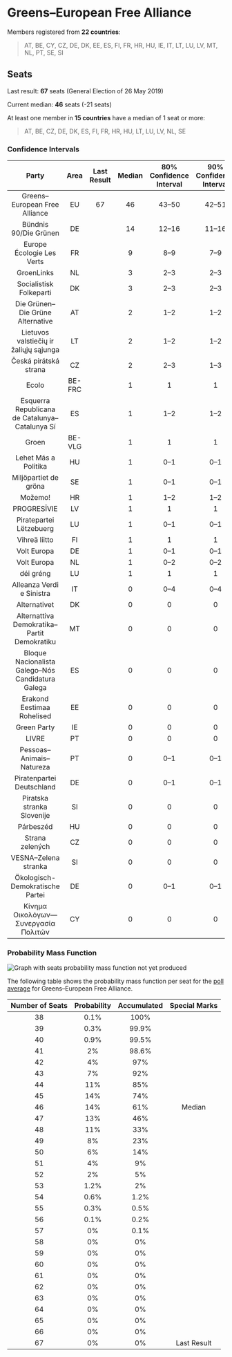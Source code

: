 # Greens–European Free Alliance

Members registered from **22 countries**:

> AT, BE, CY, CZ, DE, DK, EE, ES, FI, FR, HR, HU, IE, IT, LT, LU, LV, MT, NL, PT, SE, SI

## Seats

Last result: **67** seats (General Election of 26 May 2019)

Current median: **46** seats (-21 seats)

At least one member in **15 countries** have a median of 1 seat or more:

> AT, BE, CZ, DE, DK, ES, FI, FR, HR, HU, LT, LU, LV, NL, SE

### Confidence Intervals

| Party | Area | Last Result | Median | 80% Confidence Interval | 90% Confidence Interval | 95% Confidence Interval | 99% Confidence Interval |
|:-----:|:----:|:-----------:|:------:|:-----------------------:|:-----------------------:|:-----------------------:|:-----------------------:|
| Greens–European Free Alliance | EU | 67 | 46 | 43–50 | 42–51 | 41–52 | 40–55 |
| Bündnis 90/Die Grünen | DE | | 14 | 12–16 | 11–16 | 11–16 | 10–17 |
| Europe Écologie Les Verts | FR | | 9 | 8–9 | 7–9 | 7–10 | 7–11 |
| GroenLinks | NL | | 3 | 2–3 | 2–3 | 2–3 | 2–4 |
| Socialistisk Folkeparti | DK | | 3 | 2–3 | 2–3 | 2–3 | 2–3 |
| Die Grünen–Die Grüne Alternative | AT | | 2 | 1–2 | 1–2 | 1–2 | 1–2 |
| Lietuvos valstiečių ir žaliųjų sąjunga | LT | | 2 | 1–2 | 1–2 | 1–2 | 1–2 |
| Česká pirátská strana | CZ | | 2 | 2–3 | 1–3 | 1–3 | 1–4 |
| Ecolo | BE-FRC | | 1 | 1 | 1 | 1 | 1 |
| Esquerra Republicana de Catalunya–Catalunya Sí | ES | | 1 | 1–2 | 1–2 | 0–2 | 0–2 |
| Groen | BE-VLG | | 1 | 1 | 1 | 0–1 | 0–1 |
| Lehet Más a Politika | HU | | 1 | 0–1 | 0–1 | 0–1 | 0–1 |
| Miljöpartiet de gröna | SE | | 1 | 0–1 | 0–1 | 0–1 | 0–1 |
| Možemo! | HR | | 1 | 1–2 | 1–2 | 1–2 | 1–2 |
| PROGRESĪVIE | LV | | 1 | 1 | 1 | 1 | 1 |
| Piratepartei Lëtzebuerg | LU | | 1 | 0–1 | 0–1 | 0–1 | 0–1 |
| Vihreä liitto | FI | | 1 | 1 | 1 | 1 | 1 |
| Volt Europa | DE | | 1 | 0–1 | 0–1 | 0–1 | 0–1 |
| Volt Europa | NL | | 1 | 0–2 | 0–2 | 0–2 | 0–2 |
| déi gréng | LU | | 1 | 1 | 1 | 1 | 1 |
| Alleanza Verdi e Sinistra | IT | | 0 | 0–4 | 0–4 | 0–4 | 0–5 |
| Alternativet | DK | | 0 | 0 | 0 | 0 | 0 |
| Alternattiva Demokratika–Partit Demokratiku | MT | | 0 | 0 | 0 | 0 | 0 |
| Bloque Nacionalista Galego–Nós Candidatura Galega | ES | | 0 | 0 | 0 | 0–1 | 0–1 |
| Erakond Eestimaa Rohelised | EE | | 0 | 0 | 0 | 0 | 0 |
| Green Party | IE | | 0 | 0 | 0 | 0 | 0 |
| LIVRE | PT | | 0 | 0 | 0 | 0 | 0–1 |
| Pessoas–Animais–Natureza | PT | | 0 | 0–1 | 0–1 | 0–1 | 0–1 |
| Piratenpartei Deutschland | DE | | 0 | 0–1 | 0–1 | 0–1 | 0–1 |
| Piratska stranka Slovenije | SI | | 0 | 0 | 0 | 0 | 0 |
| Párbeszéd | HU | | 0 | 0 | 0 | 0 | 0 |
| Strana zelených | CZ | | 0 | 0 | 0 | 0 | 0 |
| VESNA–Zelena stranka | SI | | 0 | 0 | 0 | 0 | 0 |
| Ökologisch-Demokratische Partei | DE | | 0 | 0–1 | 0–1 | 0–1 | 0–1 |
| Κίνημα Οικολόγων—Συνεργασία Πολιτών | CY | | 0 | 0 | 0 | 0 | 0 |

### Probability Mass Function

![Graph with seats probability mass function not yet produced](average-2023-06-30-seats-pmf-greens–europeanfreealliance.png "Seats Probability Mass Function")

The following table shows the probability mass function per seat for the [poll average](average-2023-06-30.html) for Greens–European Free Alliance.

| Number of Seats | Probability | Accumulated | Special Marks |
|:---------------:|:-----------:|:-----------:|:-------------:|
| 38 | 0.1% | 100% |  |
| 39 | 0.3% | 99.9% |  |
| 40 | 0.9% | 99.5% |  |
| 41 | 2% | 98.6% |  |
| 42 | 4% | 97% |  |
| 43 | 7% | 92% |  |
| 44 | 11% | 85% |  |
| 45 | 14% | 74% |  |
| 46 | 14% | 61% | Median |
| 47 | 13% | 46% |  |
| 48 | 11% | 33% |  |
| 49 | 8% | 23% |  |
| 50 | 6% | 14% |  |
| 51 | 4% | 9% |  |
| 52 | 2% | 5% |  |
| 53 | 1.2% | 2% |  |
| 54 | 0.6% | 1.2% |  |
| 55 | 0.3% | 0.5% |  |
| 56 | 0.1% | 0.2% |  |
| 57 | 0% | 0.1% |  |
| 58 | 0% | 0% |  |
| 59 | 0% | 0% |  |
| 60 | 0% | 0% |  |
| 61 | 0% | 0% |  |
| 62 | 0% | 0% |  |
| 63 | 0% | 0% |  |
| 64 | 0% | 0% |  |
| 65 | 0% | 0% |  |
| 66 | 0% | 0% |  |
| 67 | 0% | 0% | Last Result |


